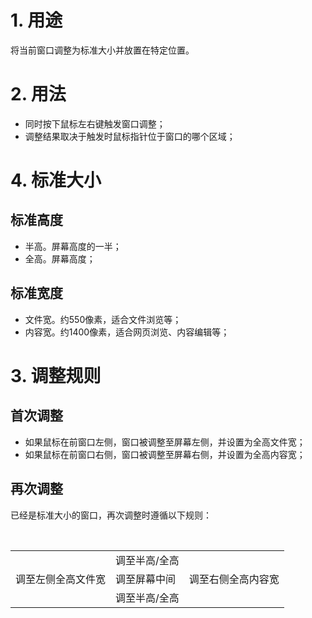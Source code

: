 # 1. 用途
将当前窗口调整为标准大小并放置在特定位置。

# 2. 用法
- 同时按下鼠标左右键触发窗口调整；
- 调整结果取决于触发时鼠标指针位于窗口的哪个区域；

# 4. 标准大小

## 标准高度
- 半高。屏幕高度的一半；
- 全高。屏幕高度；

## 标准宽度
- 文件宽。约550像素，适合文件浏览等；
- 内容宽。约1400像素，适合网页浏览、内容编辑等；

# 3. 调整规则

## 首次调整
- 如果鼠标在前窗口左侧，窗口被调整至屏幕左侧，并设置为全高文件宽；
- 如果鼠标在前窗口右侧，窗口被调整至屏幕右侧，并设置为全高内容宽；

## 再次调整
已经是标准大小的窗口，再次调整时遵循以下规则：
<table>
  <tr>
    <td></td><td>调至半高/全高</td><td></td>
  </tr>
  <tr>
    <td>调至左侧全高文件宽</td><td>调至屏幕中间</td><td>调至右侧全高内容宽</td>
  </tr>
  <tr>
    <td></td><td>调至半高/全高</td><td></td>
  </tr>
</table>


